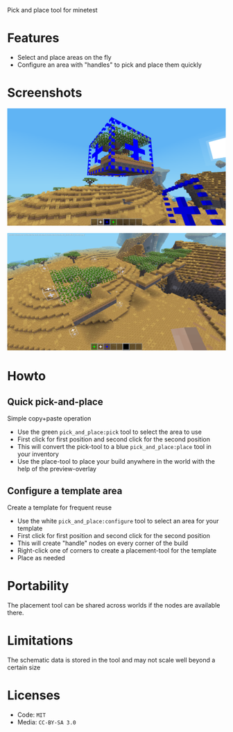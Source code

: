 Pick and place tool for minetest

# Features

* Select and place areas on the fly
* Configure an area with "handles" to pick and place them quickly

# Screenshots

![Placement tool](./screenshot_place.png)

![Pickup handles](./screenshot_configure.png)

# Howto

## Quick pick-and-place

Simple copy+paste operation

* Use the green `pick_and_place:pick` tool to select the area to use
* First click for first position and second click for the second position
* This will convert the pick-tool to a blue `pick_and_place:place` tool in your inventory
* Use the place-tool to place your build anywhere in the world with the help of the preview-overlay

## Configure a template area

Create a template for frequent reuse

* Use the white `pick_and_place:configure` tool to select an area for your template
* First click for first position and second click for the second position
* This will create "handle" nodes on every corner of the build
* Right-click one of corners to create a placement-tool for the template
* Place as needed

# Portability

The placement tool can be shared across worlds if the nodes are available there.

# Limitations

The schematic data is stored in the tool and may not scale well beyond a certain size

# Licenses

* Code: `MIT`
* Media: `CC-BY-SA 3.0`
